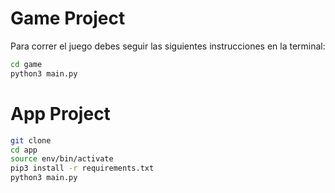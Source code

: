 # Game Project

Para correr el juego debes seguir las siguientes instrucciones en la terminal:

```sh
cd game
python3 main.py
```



# App Project

```sh
git clone
cd app
source env/bin/activate
pip3 install -r requirements.txt
python3 main.py
```